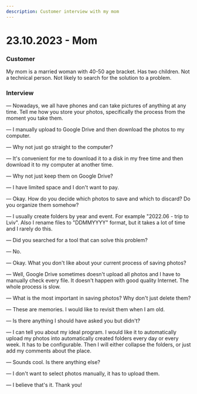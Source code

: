 ```yaml
---
description: Customer interview with my mom
---
```


# 23.10.2023 - Mom

### Customer

My mom is a married woman with 40-50 age bracket. Has two children. Not a technical person. Not likely to search for the solution to a problem.

### Interview

— Nowadays, we all have phones and can take pictures of anything at any time. Tell me how you store your photos, specifically the process from the moment you take them.

— I manually upload to Google Drive and then download the photos to my computer.

— Why not just go straight to the computer?

— It's convenient for me to download it to a disk in my free time and then download it to my computer at another time.

— Why not just keep them on Google Drive?

— I have limited space and I don't want to pay.

— Okay. How do you decide which photos to save and which to discard? Do you organize them somehow?

— I usually create folders by year and event. For example "2022.06 - trip to Lviv". Also I rename files to "DDMMYYYY" format, but it takes a lot of time and I rarely do this.

— Did you searched for a tool that can solve this problem?

— No.

— Okay. What you don't like about your current process of saving photos?

— Well, Google Drive sometimes doesn't upload all photos and I have to manually check every file. It doesn't happen with good quality Internet. The whole process is slow.

— What is the most important in saving photos? Why don't just delete them?

— These are memories. I would like to revisit them when I am old.

— Is there anything I should have asked you but didn't?

— I can tell you about my ideal program. I would like it to automatically upload my photos into automatically created folders every day or every week. It has to be configurable. Then I will either collapse the folders, or just add my comments about the place.

— Sounds cool. Is there anything else?

— I don't want to select photos manually, it has to upload them.

— I believe that's it. Thank you!

